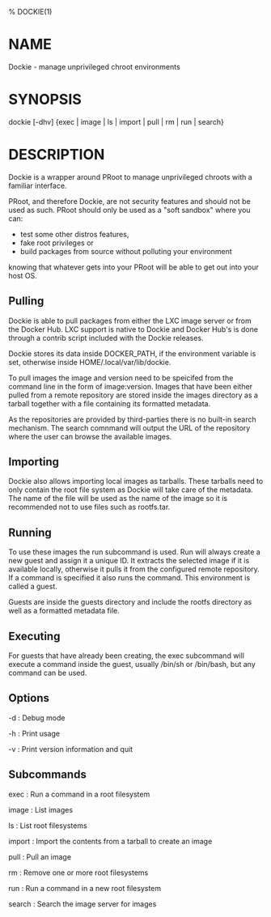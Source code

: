 % DOCKIE(1)

# NAME

Dockie - manage unprivileged chroot environments

# SYNOPSIS

dockie [-dhv] {exec | image | ls | import | pull | rm | run | search}

# DESCRIPTION

Dockie is a wrapper around PRoot to manage unprivileged chroots with a familiar
interface.

PRoot, and therefore Dockie, are not security features and should not be used
as such. PRoot should only be used as a "soft sandbox" where you can:

* test some other distros features,
* fake root privileges or
* build packages from source without polluting your environment

knowing that whatever gets into your PRoot will be able to get out into your
host OS.

## Pulling

Dockie is able to pull packages from either the LXC image server or from the
Docker Hub. LXC support is native to Dockie and Docker Hub's is done through
a contrib script included with the Dockie releases.

Dockie stores its data inside DOCKER_PATH, if the environment variable is set,
otherwise inside HOME/.local/var/lib/dockie.

To pull images the image and version need to be speicifed from the command line
in the form of image:version. Images that have been either pulled from a remote
repository are stored inside the images directory as a tarball together with a
file containing its formatted metadata.

As the repositories are provided by third-parties there is no built-in search
mechanism. The search comnmand will output the URL of the repository where the
user can browse the available images.

## Importing

Dockie also allows importing local images as tarballs. These tarballs need to
only contain the root file system as Dockie will take care of the metadata.
The name of the file will be used as the name of the image so it is recommended
not to use files such as rootfs.tar.

## Running

To use these images the run subcommand is used. Run will always create a new 
guest and assign it a unique ID. It extracts the selected image if it is
available locally, otherwise it pulls it from the configured remote repository.
If a command is specified it also runs the command. This environment is called
a guest.

Guests are inside the guests directory and include the rootfs directory as well
as a formatted metadata file.

## Executing

For guests that have already been creating, the exec subcommand will execute a
command inside the guest, usually /bin/sh or /bin/bash, but any command can be
used.

## Options

-d
: Debug mode

-h
: Print usage

-v
: Print version information and quit

## Subcommands

exec
: Run a command in a root filesystem

image
: List images

ls
: List root filesystems

import
: Import the contents from a tarball to create an image

pull
: Pull an image

rm
: Remove one or more root filesystems

run
: Run a command in a new root filesystem

search
: Search the image server for images

